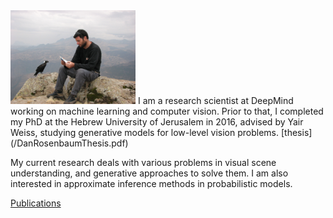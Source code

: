 <img src="/danrosenbaum.jpeg" alt="Dan Rosenbaum" width="200"/>
I am a research scientist at DeepMind working on machine learning and computer vision. Prior to that, I completed my PhD at the Hebrew University of Jerusalem in 2016, advised by Yair Weiss, studying generative models for low-level vision problems. [thesis](/DanRosenbaumThesis.pdf)

My current research deals with various problems in visual scene understanding, and generative approaches to solve them. I am also interested in approximate inference methods in probabilistic models.

[Publications](https://scholar.google.com/citations?user=a6CNXV8AAAAJ&hl=en)
